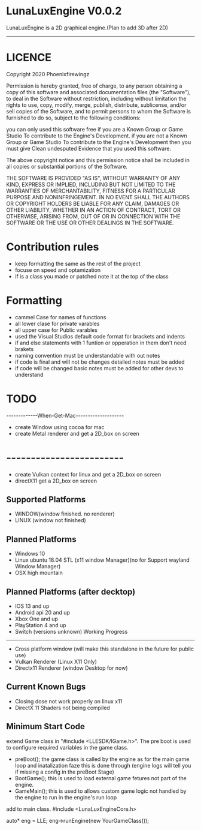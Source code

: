 # LunaLuxEngine V0.0.2
LunaLuxEngine is a 2D graphical engine.(Plan to add 3D after 2D)

----------------------------------------------------------------------------------------------
# LICENCE
Copyright 2020 Phoenixfirewingz

Permission is hereby granted, free of charge, to any person obtaining a copy of this software and associated documentation files (the "Software"), to deal in the Software without restriction, including without limitation the rights to use, copy, modify, merge, publish, distribute, sublicense, and/or sell copies of the Software, and to permit persons to whom the Software is furnished to do so, subject to the following conditions:

you can only used this software free if you are a Known Group or Game Studio To contribute to the Engine's Development.
if you are not a Known Group or Game Studio To contribute to the Engine's Development then you must give Clean undesputed Evidence that you used this software.

The above copyright notice and this permission notice shall be included in all copies or substantial portions of the Software.

THE SOFTWARE IS PROVIDED "AS IS", WITHOUT WARRANTY OF ANY KIND, EXPRESS OR IMPLIED, INCLUDING BUT NOT LIMITED TO THE WARRANTIES OF MERCHANTABILITY, FITNESS FOR A PARTICULAR PURPOSE AND NONINFRINGEMENT. IN NO EVENT SHALL THE AUTHORS OR COPYRIGHT HOLDERS BE LIABLE FOR ANY CLAIM, DAMAGES OR OTHER LIABILITY, WHETHER IN AN ACTION OF CONTRACT, TORT OR OTHERWISE, ARISING FROM, OUT OF OR IN CONNECTION WITH THE SOFTWARE OR THE USE OR OTHER DEALINGS IN THE SOFTWARE.

# Contribution rules

- keep formatting the same as the rest of the project
- focuse on speed and optamization
- if is a class you made or patched note it at the top of the class

# Formatting

- cammel Case for names of functions
- all lower clase for private varables
- all upper case for Public varables
- used the Visual Studios default code format for brackets and indents
- if and else statements with 1 funtion or opperation in them don't need brakets
- naming convention must be understandable with out notes
- if code is final and will not be changes detailed notes must be added
- if code will be changed basic notes must be added for other devs to understand

# TODO
-------------When-Get-Mac--------------------
- create Window using cocoa for mac
- create Metal renderer and get a 2D_box on screen
# ------------------------

- create Vulkan context for linux and get a 2D_box on screen
- directX11 get a 2D_box on screen

Supported Platforms
-----------------------------------------------------------------------------------------------
- WINDOW(window finished. no renderer)
- LINUX (window not finished)

Planned Platforms
-----------------------------------------------------------------------------------------------
 - Windows 10
 - Linux ubuntu 18.04 STL (x11 window Manager)(no for Support wayland Window Manager)
 - OSX high mountain

Planned Platforms (after decktop)
-----------------------------------------------------------------------------------------------
 - IOS 13 and up
 - Android api 20 and up
 - Xbox One and up
 - PlayStation 4 and up
 - Switch (versions unknown)
Working Progress
------------------------------------------------------------------------------------------------
- Cross platform window (will make this standalone in the future for public use)
- Vulkan Renderer (Linux X11 Only)
- Directx11 Renderer (window Desktop for now)

Current Known Bugs
------------------------------------------------------------------------------------------------
- Closing dose not work properly on linux x11
- DirectX 11 Shaders not being compiled

Minimum Start Code
------------------------------------------------------------------------------------------------
extend Game class in "#include <LLESDK/IGame.h>".
The pre boot is used to configure required variables in the game class.
- preBoot();
the game class is called by the engine as for the main game loop and inatalization faze this is done through
(engine logs will tell you if missing a config in the preBoot Stage)
- BootGame();
this is used to load external game fetures not part of the engine.
- GameMain();
this is used to allows custom game logic not handled by the engine to run in the engine's run loop

add to main class.
#include <LunaLuxEngineCore.h>

auto* eng = LLE;
eng->runEngine(new YourGameClass());
